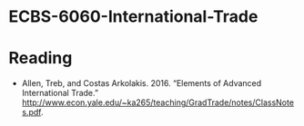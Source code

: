 # ECBS-6060-International-Trade

# Reading
* Allen, Treb, and Costas Arkolakis. 2016. “Elements of Advanced International Trade.” http://www.econ.yale.edu/~ka265/teaching/GradTrade/notes/ClassNotes.pdf.